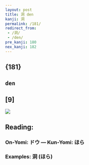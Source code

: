 ```yaml
---
layout: post
title: 洞 den
kanji: 洞
permalink: /181/
redirect_from:
 - /洞/
 - /den/
pre_kanji: 180
nex_kanji: 182
---
```


## {181}

## `den`

## [9]

<div class="stroke"><img src="E6B49E.png" /></div>

## Reading:

### On-Yomi: ドウ &mdash; Kun-Yomi: ほら

### Examples: 洞 (ほら)
